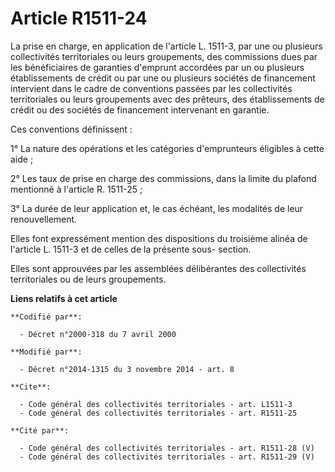 # Article R1511-24

La prise en charge, en application de l'article L. 1511-3, par une ou plusieurs collectivités territoriales ou leurs
groupements, des commissions dues par les bénéficiaires de garanties d'emprunt accordées par un ou plusieurs établissements
de crédit ou par une ou plusieurs sociétés de financement intervient dans le cadre de conventions passées par les
collectivités territoriales ou leurs groupements avec des prêteurs, des établissements de crédit ou des sociétés de
financement intervenant en garantie. 

Ces conventions définissent : 

1° La nature des opérations et les catégories d'emprunteurs éligibles à cette aide ; 

2° Les taux de prise en charge des commissions, dans la limite du plafond mentionné à l'article R. 1511-25 ; 

3° La durée de leur application et, le cas échéant, les modalités de leur renouvellement. 

Elles font expressément mention des dispositions du troisième alinéa de l'article L. 1511-3 et de celles de la présente sous-
section. 

Elles sont approuvées par les assemblées délibérantes des collectivités territoriales ou de leurs groupements.

**Liens relatifs à cet article**

	**Codifié par**:

	  - Décret n°2000-318 du 7 avril 2000

	**Modifié par**:

	  - Décret n°2014-1315 du 3 novembre 2014 - art. 8

	**Cite**:

	  - Code général des collectivités territoriales - art. L1511-3
	  - Code général des collectivités territoriales - art. R1511-25

	**Cité par**:

	  - Code général des collectivités territoriales - art. R1511-28 (V)
	  - Code général des collectivités territoriales - art. R1511-29 (V)
